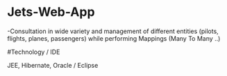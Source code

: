 # Jets-Web-App

-Consultation in wide variety and management
 of different entities (pilots, flights, planes, passengers)
while performing Mappings (Many To Many ..)

#Technology / IDE

JEE, Hibernate, Oracle / Eclipse

